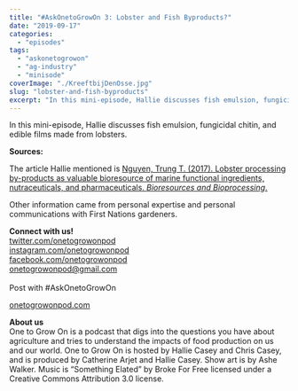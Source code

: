 ```yaml
---
title: "#AskOnetoGrowOn 3: Lobster and Fish Byproducts?"
date: "2019-09-17"
categories: 
  - "episodes"
tags: 
  - "askonetogrowon"
  - "ag-industry"
  - "minisode"
coverImage: "./KreeftbijDenOsse.jpg"
slug: "lobster-and-fish-byproducts"
excerpt: "In this mini-episode, Hallie discusses fish emulsion, fungicidal chitin, and edible films made from lobsters."
---
```


In this mini-episode, Hallie discusses fish emulsion, fungicidal chitin, and edible films made from lobsters.

**Sources:**

The article Hallie mentioned is [Nguyen, Trung T. (2017). Lobster processing by-products as valuable bioresource of marine functional ingredients, nutraceuticals, and pharmaceuticals. _Bioresources and Bioprocessing_.](https://link.springer.com/article/10.1186/s40643-017-0157-5)

Other information came from personal expertise and personal communications with First Nations gardeners.

**Connect with us!**  
[twitter.com/onetogrowonpod](https://twitter.com/onetogrowonpod)  
[instagram.com/onetogrowonpod  
](https://instagram.com/onetogrowonpod)[facebook.com/onetogrowonpod  
](https://facebook.com/onetogrowonpod)[onetogrowonpod@gmail.com  
](mailto:onetogrowonpod@gmail.com)  
Post with #AskOnetoGrowOn

[onetogrowonpod.com](http://onetogrowonpod.com/)

**About us**  
One to Grow On is a podcast that digs into the questions you have about agriculture and tries to understand the impacts of food production on us and our world. One to Grow On is hosted by Hallie Casey and Chris Casey, and is produced by Catherine Arjet and Hallie Casey. Show art is by Ashe Walker. Music is “Something Elated” by Broke For Free licensed under a Creative Commons Attribution 3.0 license.
